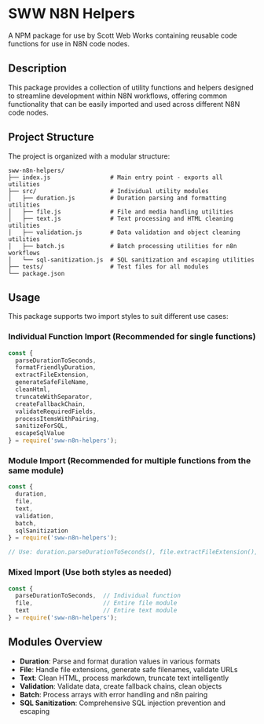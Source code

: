 # SWW N8N Helpers

A NPM package for use by Scott Web Works containing reusable code functions for use in N8N code nodes.

## Description

This package provides a collection of utility functions and helpers designed to streamline development within N8N workflows, offering common functionality that can be easily imported and used across different N8N code nodes.

## Project Structure

The project is organized with a modular structure:

```
sww-n8n-helpers/
├── index.js                 # Main entry point - exports all utilities
├── src/                     # Individual utility modules
│   ├── duration.js          # Duration parsing and formatting utilities
│   ├── file.js              # File and media handling utilities
│   ├── text.js              # Text processing and HTML cleaning utilities
│   ├── validation.js        # Data validation and object cleaning utilities
│   ├── batch.js             # Batch processing utilities for n8n workflows
│   └── sql-sanitization.js  # SQL sanitization and escaping utilities
├── tests/                   # Test files for all modules
└── package.json
```

## Usage

This package supports two import styles to suit different use cases:

### Individual Function Import (Recommended for single functions)

```javascript
const {
  parseDurationToSeconds,
  formatFriendlyDuration,
  extractFileExtension,
  generateSafeFileName,
  cleanHtml,
  truncateWithSeparator,
  createFallbackChain,
  validateRequiredFields,
  processItemsWithPairing,
  sanitizeForSQL,
  escapeSqlValue
} = require('sww-n8n-helpers');
```

### Module Import (Recommended for multiple functions from the same module)

```javascript
const {
  duration,
  file,
  text,
  validation,
  batch,
  sqlSanitization
} = require('sww-n8n-helpers');

// Use: duration.parseDurationToSeconds(), file.extractFileExtension(), etc.
```

### Mixed Import (Use both styles as needed)

```javascript
const {
  parseDurationToSeconds,  // Individual function
  file,                    // Entire file module
  text                     // Entire text module
} = require('sww-n8n-helpers');
```

## Modules Overview

- **Duration**: Parse and format duration values in various formats
- **File**: Handle file extensions, generate safe filenames, validate URLs
- **Text**: Clean HTML, process markdown, truncate text intelligently
- **Validation**: Validate data, create fallback chains, clean objects
- **Batch**: Process arrays with error handling and n8n pairing
- **SQL Sanitization**: Comprehensive SQL injection prevention and escaping
